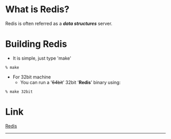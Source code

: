 # What is Redis?

Redis is often referred as a ***data structures*** server.

# Building Redis

- It is simple, just type 'make'
```
% make
```
- For 32bit machine
	- You can run a '~~64bit~~' 32bit '**Redis**' binary using:
```
% make 32bit
```
# Link

[Redis](https://redis.io)

------------------------
